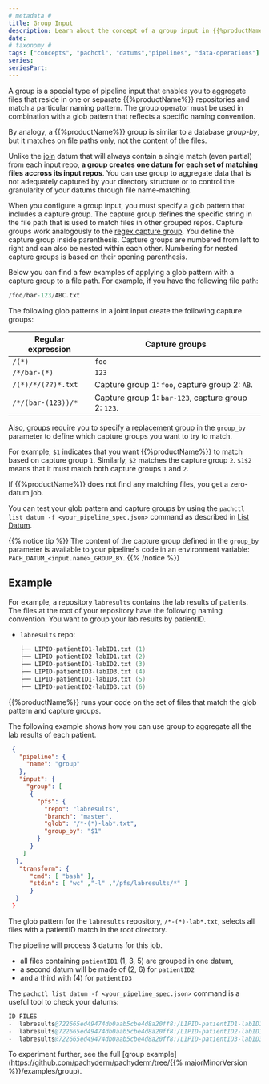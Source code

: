 ```yaml
---
# metadata # 
title: Group Input
description: Learn about the concept of a group input in {{%productName%}}. 
date: 
# taxonomy #
tags: ["concepts", "pachctl", "datums","pipelines", "data-operations"]
series:
seriesPart:
--- 
```


A group is a special type of pipeline input that enables you to aggregate
files that reside in one or separate {{%productName%}} repositories and match a
particular naming pattern. The group operator must be used in combination
with a glob pattern that reflects a specific naming convention.

By analogy, a {{%productName%}} group is similar to a database *group-by*,
but it matches on file paths only, not the content of the files.

Unlike the [join](../join) datum that will always contain a single match (even partial) from each input repo, **a group creates one datum for each set of matching files accross its input repos**.
You can use group to aggregate data that is not adequately captured by your directory structure 
or to control the granularity of your datums through file name-matching. 


When you configure a group input, you must specify a glob pattern that
includes a capture group. The capture group defines the specific string in
the file path that is used to match files in other grouped repos.
Capture groups work analogously to the [regex capture group](https://www.regular-expressions.info/refcapture.html).
You define the capture group inside parenthesis. Capture groups are numbered
from left to right and can also be nested within each other. Numbering for
nested capture groups is based on their opening parenthesis.

Below you can find a few examples of applying a glob pattern with a capture
group to a file path. For example, if you have the following file path:

```s
/foo/bar-123/ABC.txt
```

The following glob patterns in a joint input create the
following capture groups:

| Regular expression  | Capture groups           |
| ------------------- | ------------------------ |
| `/(*)`              | `foo`                    |
| `/*/bar-(*)`        | `123`                    |
| `/(*)/*/(??)*.txt`  | Capture group 1: `foo`, capture group 2: `AB`. |
| `/*/(bar-(123))/*`  | Capture group 1: `bar-123`, capture group 2: `123`. |


Also, groups require you to specify a [replacement group](https://www.regular-expressions.info/replacebackref.html)
in the `group_by` parameter to define which capture groups you want to try
to match.

For example, `$1` indicates that you want {{%productName%}} to match based on
capture group `1`. Similarly, `$2` matches the capture group `2`.
`$1$2` means that it must match both capture groups `1` and `2`.

If {{%productName%}} does not find any matching files, you get a zero-datum job.

You can test your glob pattern and capture groups by using the
`pachctl list datum -f <your_pipeline_spec.json>` command as described in
[List Datum](../../datum/glob-pattern/#test-your-datums).

{{% notice tip %}}
The content of the capture group defined in the `group_by` parameter is available to your pipeline's code in an environment variable: `PACH_DATUM_<input.name>_GROUP_BY`.
{{% /notice %}}

## Example

For example, a repository `labresults` contains the lab results of patients. 
The files at the root of your repository have the following naming convention. You want to group your lab results by patientID.

* `labresults` repo:

   ```s
   ├── LIPID-patientID1-labID1.txt (1)
   ├── LIPID-patientID2-labID1.txt (2)
   ├── LIPID-patientID1-labID2.txt (3)
   ├── LIPID-patientID3-labID3.txt (4)
   ├── LIPID-patientID1-labID3.txt (5)
   ├── LIPID-patientID2-labID3.txt (6)
   ```

{{%productName%}} runs your code on the set of files that match
the glob pattern and capture groups.

The following example shows how you can use group to aggregate all the lab results of each patient.

```json
 {
   "pipeline": {
     "name": "group"
   },
   "input": {
     "group": [
      {
        "pfs": {
          "repo": "labresults",
          "branch": "master",
          "glob": "/*-(*)-lab*.txt",
          "group_by": "$1"
        }
      }
    ]
  },
   "transform": {
      "cmd": [ "bash" ],
      "stdin": [ "wc" ,"-l" ,"/pfs/labresults/*" ]
      }
  }
 }
```

The glob pattern for the `labresults` repository, `/*-(*)-lab*.txt`, selects all files with a patientID match in the root directory.

The pipeline will process 3 datums for this job. 

- all files containing `patientID1` (1, 3, 5) are grouped in one datum, 
- a second datum will be made of (2, 6) for `patientID2`
- and a third with (4) for `patientID3`

The `pachctl list datum -f <your_pipeline_spec.json>` command is a useful tool to check your datums: 

```s
ID FILES                                                                                                                                                                                                                        STATUS TIME
-  labresults@722665ed49474db0aab5cbe4d8a20ff8:/LIPID-patientID1-labID1.txt, labresults@722665ed49474db0aab5cbe4d8a20ff8:/LIPID-patientID1-labID3.txt, labresults@722665ed49474db0aab5cbe4d8a20ff8:/LIPID-patientID1-labID2.txt -      -
-  labresults@722665ed49474db0aab5cbe4d8a20ff8:/LIPID-patientID2-labID1.txt, labresults@722665ed49474db0aab5cbe4d8a20ff8:/LIPID-patientID2-labID3.txt                                                                           -      -
-  labresults@722665ed49474db0aab5cbe4d8a20ff8:/LIPID-patientID3-labID3.txt
```

To experiment further, see the full [group example](https://github.com/pachyderm/pachyderm/tree/{{% majorMinorVersion %}}/examples/group).

